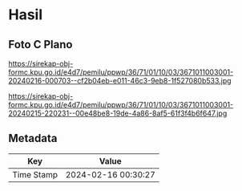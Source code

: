 # Hasil

## Foto C Plano

https://sirekap-obj-formc.kpu.go.id/e4d7/pemilu/ppwp/36/71/01/10/03/3671011003001-20240216-000703--cf2b04eb-e011-46c3-9eb8-1f527080b533.jpg

https://sirekap-obj-formc.kpu.go.id/e4d7/pemilu/ppwp/36/71/01/10/03/3671011003001-20240215-220231--00e48be8-19de-4a86-8af5-61f3f4b6f647.jpg


## Metadata

| Key        | Value               |
| ---------- | ------------------- |
| Time Stamp | 2024-02-16 00:30:27 |



